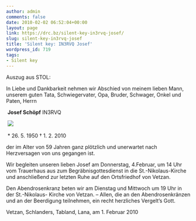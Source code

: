 ```yaml
---
author: admin
comments: false
date: 2010-02-02 06:52:04+00:00
layout: page
link: https://drc.bz/silent-key-in3rvq-josef/
slug: silent-key-in3rvq-josef
title: 'Silent key: IN3RVQ Josef'
wordpress_id: 719
tags:
- Silent key
---
```





Auszug aus STOL:




In Liebe und Dankbarkeit nehmen wir Abschied von meinem lieben Mann, unserem guten Tata, Schwiegervater, Opa, Bruder, Schwager, Onkel und Paten, Herrn






 **Josef Schöpf** IN3RVQ

 ![](http://www.stol.it/var/ezflow_site/storage/images/dolomiten/dolomiten/todesanzeigen-hom/josef-schoepf2/869765-1-ger-DE/Josef-Schoepf_todesanzeige.jpg)

 * 26. 5. 1950 † 1. 2. 2010

der im Alter von 59 Jahren ganz plötzlich und unerwartet nach Herzversagen von uns gegangen ist.

Wir begleiten unseren lieben Josef am Donnerstag, 4.Februar, um 14 Uhr vom Trauerhaus aus zum Begräbnisgottesdienst in die St.-Nikolaus-Kirche und anschließend zur letzten Ruhe auf den Ortsfriedhof von Vetzan.

Den Abendrosenkranz beten wir am Dienstag und Mittwoch um 19 Uhr in der St.-Nikolaus- Kirche von Vetzan. – Allen, die an den Abendrosenkränzen und an der Beerdigung teilnehmen, ein recht herzliches Vergelt’s Gott.

Vetzan, Schlanders, Tabland, Lana,
am 1. Februar 2010





